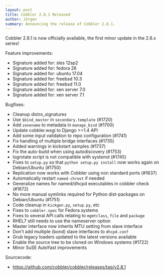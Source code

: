```yaml
---
layout: post
title: Cobbler 2.8.1 Released
author: Jörgen
summary: Announcing the release of Cobbler 2.8.1.
---
```

Cobbler 2.8.1 is now officially available, the first minor update in the 2.8.x series!

Feature improvements:

* Signature added for: sles 12sp2
* Signature added for: fedora 26
* Signature added for: ubuntu 17.04
* Signature added for: freebsd 10.3
* Signature added for: freebsd 11.0
* Signature added for: xen server 7.0
* Signature added for: xen server 7.1


Bugfixes:

* Cleanup distro_signatures
* Use `$bind_master` in `secondary.template` (#1720)
* Add `zonename` to metadata in `manage_bind` (#1700)
* Update cobbler.wsgi to Django >=1.4 API
* Add some input validation to repo configuration (#1741)
* Fix handling of multiple bridge interfaces (#1735)
* Added warnings in kickstart samples (#1737)
* Fix the auto-build when using autodiscovery (#1753)
* logrotate script is not compatible with systemd (#1745)
* Fixes to `setup.py` so that `python setup.py install` now works again on Debian/Ubuntu (#1750)
* Replication now works with Cobbler using non standard ports (#1637)
* Automatically restart `named-chroot` if needed
* Generalize names for named/dhcpd executables in cobbler check (#1672)
* No more manual symlinks required for Python dist-packages on Debian/Ubuntu (#1751)
* Code cleanup in `kickgen.py`, `setup.py`, etc
* Fixes to `cobbler.spec` for Fedora systems
* Fixes to several API calls relating to `mgmtclass`, `file` and `package`
* RHEL7 still needs to use the nameserver option
* Master interface now inherits MTU setting from slave interface
* Don't add multiple (bond) slave interfaces to `dhcpd.conf`
* Grub legacy loaders updated to the latest versions available
* Enable the source tree to be cloned on Windows systems (#1722)
* Minor SuSE AutoYast improvements


Sourcecode:

* <a href="https://github.com/cobbler/cobbler/releases/tag/v2.8.1">https://github.com/cobbler/cobbler/releases/tag/v2.8.1</a>
